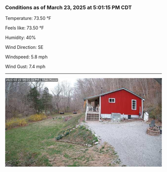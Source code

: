 ### Conditions as of March 23, 2025 at 5:01:15 PM CDT 

Temperature: 73.50 &deg;F

Feels like: 73.50 &deg;F

Humidity: 40%

Wind Direction: SE

Windspeed: 5.8 mph

Wind Gust: 7.4 mph

---

<img src="./images/latest.jpeg"/>

